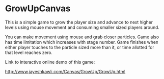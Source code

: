 GrowUpCanvas
============

This is a simple game to grow the player size and advance to next higher levels using mouse movement and consuming smaller sized players around.

You can make movement using mouse and grab closer particles. Game also has time limitation which increases with stage number.
Game finishes when either player touches to the particle sized more than it, or time allotted for that level reaches zero.

Link to interactive online demo of this game:

http://www.jayeshkawli.com/Canvas/GrowUp/GrowUp.html
